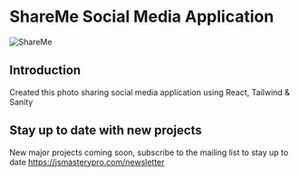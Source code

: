 # ShareMe Social Media Application

![ShareMe](https://ibb.co/WV1BFvL)

## Introduction

Created this photo sharing social media application using React, Tailwind & Sanity

## Stay up to date with new projects

New major projects coming soon, subscribe to the mailing list to stay up to date https://jsmasterypro.com/newsletter
